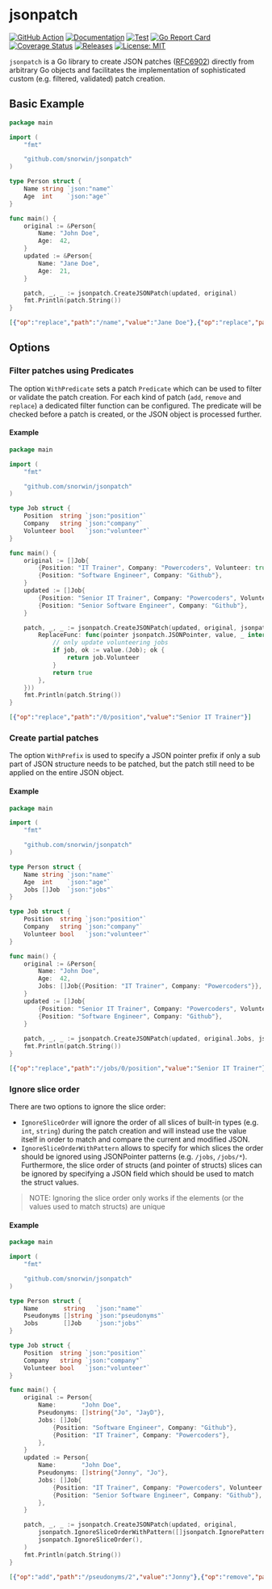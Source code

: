 # jsonpatch
[![GitHub Action](https://img.shields.io/badge/GitHub-Action-blue)](https://github.com/features/actions)
[![Documentation](https://img.shields.io/badge/godoc-reference-5272B4.svg)](https://pkg.go.dev/github.com/snorwin/jsonpatch)
[![Test](https://img.shields.io/github/workflow/status/snorwin/jsonpatch/Test?label=tests&logo=github)](https://github.com/snorwin/jsonpatch/actions)
[![Go Report Card](https://goreportcard.com/badge/github.com/snorwin/jsonpatch)](https://goreportcard.com/report/github.com/snorwin/jsonpatch)
[![Coverage Status](https://coveralls.io/repos/github/snorwin/jsonpatch/badge.svg?branch=main)](https://coveralls.io/github/snorwin/jsonpatch?branch=main)
[![Releases](https://img.shields.io/github/v/release/snorwin/jsonpatch)](https://github.com/snorwin/jsonpatch/releases)
[![License: MIT](https://img.shields.io/badge/License-MIT-yellow.svg)](https://opensource.org/licenses/MIT)

`jsonpatch` is a Go library to create JSON patches ([RFC6902](http://tools.ietf.org/html/rfc6902)) directly from arbitrary Go objects and facilitates the implementation of sophisticated custom (e.g. filtered, validated) patch creation.

## Basic Example

```go
package main

import (
	"fmt"

	"github.com/snorwin/jsonpatch"
)

type Person struct {
	Name string `json:"name"`
	Age  int    `json:"age"`
}

func main() {
	original := &Person{
		Name: "John Doe",
		Age:  42,
	}
	updated := &Person{
		Name: "Jane Doe",
		Age:  21,
	}

	patch, _, _ := jsonpatch.CreateJSONPatch(updated, original)
	fmt.Println(patch.String())
}
```
```json
[{"op":"replace","path":"/name","value":"Jane Doe"},{"op":"replace","path":"/age","value":21}]
```

## Options
### Filter patches using Predicates
The option `WithPredicate` sets a patch `Predicate` which can be used to filter or validate the patch creation.
For each kind of patch (`add`, `remove` and `replace`) a dedicated filter function can be configured. The 
predicate will be checked before a patch is created, or the JSON object is processed further.

#### Example
```go
package main

import (
	"fmt"

	"github.com/snorwin/jsonpatch"
)

type Job struct {
	Position  string `json:"position"`
	Company   string `json:"company"`
	Volunteer bool   `json:"volunteer"`
}

func main() {
	original := []Job{
		{Position: "IT Trainer", Company: "Powercoders", Volunteer: true},
		{Position: "Software Engineer", Company: "Github"},
	}
	updated := []Job{
		{Position: "Senior IT Trainer", Company: "Powercoders", Volunteer: true},
		{Position: "Senior Software Engineer", Company: "Github"},
	}

	patch, _, _ := jsonpatch.CreateJSONPatch(updated, original, jsonpatch.WithPredicate(jsonpatch.Funcs{
		ReplaceFunc: func(pointer jsonpatch.JSONPointer, value, _ interface{}) bool {
			// only update volunteering jobs
			if job, ok := value.(Job); ok {
				return job.Volunteer
			}
			return true
		},
	}))
	fmt.Println(patch.String())
}
```

```json
[{"op":"replace","path":"/0/position","value":"Senior IT Trainer"}]
```


### Create partial patches
The option `WithPrefix` is used to specify a JSON pointer prefix if only a sub part of JSON structure needs to be patched,
but the patch still need to be applied on the entire JSON object.

#### Example
```go
package main

import (
	"fmt"

	"github.com/snorwin/jsonpatch"
)

type Person struct {
	Name string `json:"name"`
	Age  int    `json:"age"`
	Jobs []Job  `json:"jobs"`
}

type Job struct {
	Position  string `json:"position"`
	Company   string `json:"company"`
	Volunteer bool   `json:"volunteer"`
}

func main() {
	original := &Person{
		Name: "John Doe",
		Age:  42,
		Jobs: []Job{{Position: "IT Trainer", Company: "Powercoders"}},
	}
	updated := []Job{
		{Position: "Senior IT Trainer", Company: "Powercoders", Volunteer: true},
		{Position: "Software Engineer", Company: "Github"},
	}
	
	patch, _, _ := jsonpatch.CreateJSONPatch(updated, original.Jobs, jsonpatch.WithPrefix(jsonpatch.ParseJSONPointer("/jobs")))
	fmt.Println(patch.String())
}
```
```json
[{"op":"replace","path":"/jobs/0/position","value":"Senior IT Trainer"},{"op":"replace","path":"/jobs/0/volunteer","value":true},{"op":"add","path":"/jobs/1","value":{"position":"Software Engineer","company":"Github","volunteer":false}}]
```

### Ignore slice order
There are two options to ignore the slice order:
- `IgnoreSliceOrder` will ignore the order of all slices of built-in types (e.g. `int`, `string`) during the patch creation
  and will instead use the value itself in order to match and compare the current and modified JSON.
- `IgnoreSliceOrderWithPattern` allows to specify for which slices the order should be ignored using JSONPointer patterns (e.g. `/jobs`, `/jobs/*`).
  Furthermore, the slice order of structs (and pointer of structs) slices can be ignored by specifying a JSON field which should be used 
  to match the struct values. 

> NOTE: Ignoring the slice order only works if the elements (or the values used to match structs) are unique

#### Example
```go
package main

import (
	"fmt"

	"github.com/snorwin/jsonpatch"
)

type Person struct {
	Name       string   `json:"name"`
	Pseudonyms []string `json:"pseudonyms"`
	Jobs       []Job    `json:"jobs"`
}

type Job struct {
	Position  string `json:"position"`
	Company   string `json:"company"`
	Volunteer bool   `json:"volunteer"`
}

func main() {
	original := Person{
		Name:       "John Doe",
		Pseudonyms: []string{"Jo", "JayD"},
		Jobs: []Job{
			{Position: "Software Engineer", Company: "Github"},
			{Position: "IT Trainer", Company: "Powercoders"},
		},
	}
	updated := Person{
		Name:       "John Doe",
		Pseudonyms: []string{"Jonny", "Jo"},
		Jobs: []Job{
			{Position: "IT Trainer", Company: "Powercoders", Volunteer: true},
			{Position: "Senior Software Engineer", Company: "Github"},
		},
	}

	patch, _, _ := jsonpatch.CreateJSONPatch(updated, original,
		jsonpatch.IgnoreSliceOrderWithPattern([]jsonpatch.IgnorePattern{{Pattern: "/*", JSONField: "company"}}),
		jsonpatch.IgnoreSliceOrder(),
	)
	fmt.Println(patch.String())
}
```
```json
[{"op":"add","path":"/pseudonyms/2","value":"Jonny"},{"op":"remove","path":"/pseudonyms/1"},{"op":"replace","path":"/jobs/1/volunteer","value":true},{"op":"replace","path":"/jobs/0/position","value":"Senior Software Engineer"}]
```